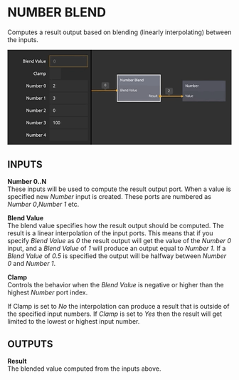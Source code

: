# NUMBER BLEND
Computes a result output based on blending (linearly interpolating) between the inputs.

![](number-blend.gif)

<div class = "node-inputs">

## INPUTS
**Number 0..N**  
These inputs will be used to compute the result output port. When a value is specified new _Number_ input is created.
These ports are numbered as _Number 0_,_Number 1_ etc.

**Blend Value**  
The blend value specifies how the result output should be computed. The result is a linear interpolation of the input ports.
This means that if you specify _Blend Value_ as _0_ the result output will get the value of the _Number 0_ input, and a _Blend Value_ of _1_ will produce an output equal to _Number 1_. If a _Blend Value_ of _0.5_ is specified the output will be halfway between _Number 0_ and _Number 1_.

**Clamp**  
Controls the behavior when the _Blend Value_ is negative or higher than the highest _Number_ port index.

If Clamp is set to _No_ the interpolation can produce a result that is outside of the specified input numbers.
If _Clamp_ is set to _Yes_ then the result will get limited to the lowest or highest input number.

</div>

<div class = "node-outputs">

## OUTPUTS

**Result**  
The blended value computed from the inputs above.

</div>
